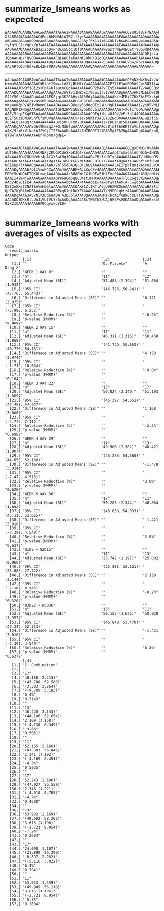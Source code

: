 # summarize_lsmeans works as expected

    WAoAAAACAAQBAwACAwAAAAATAAAAIwAAAA0AAAABAAAACwAAAA4AAAACQEm95lVSF7BAAybp
    Xf48MAAAAA4AAAACQEdc6hMHhBlATB7il5yrRwAAABAAAAAAAAAAEAAAAAAAAAAQAAAAAAAA
    ABAAAAAAAAAADQAAAAEAAAARAAAADgAAAAJARyfFX11ibEAChbfvROxRAAAADgAAAAJARN4y
    tylqYUBJcVgHkVp3AAAAEAAAAAAAAAAQAAAAAAAAABAAAAAAAAAAEAAAAAAAAAANAAAAAQAA
    AA0AAAAOAAAAAkBJAx2oDykhQAK5LoC1Uf0AAAAOAAAAAkBGsthWEA4EQEtTYvoORD4AAAAQ
    AAAAAAAAABAAAAAAAAAAEAAAAAAAAAAQAAAAAAAAAA0AAAABAAAACwAAAA4AAAACQEjzLafx
    JQpAAuYD/jQVOQAAAA4AAAACQEaeCiek4ANAS0hRKD1qEQAAABAAAAAAAAAAEAAAAAAAAAAQ
    AAAAAAAAABAAAAAAAAAADQAAAAEAAAARAAAADgAAAAJASSSAOeRXFkACv6w/N57lAAAADgAA
    AAJARtGdG4Od+EBLd2NYRRA0AAAAEAAAAAAAAAAQAAAAAAAAABAAAAAAAAAAEAAAAAA=

---

    WAoAAAACAAQBAwACAwAAAAATAAAAIwAAAA0AAAABAAAADQAAAA4AAAACQEnNXN4X6s4//ul9
    h+maVAAAAA4AAAACQEfh+I9mczlAS7jBLMliYwAAAA4AAAACP77tEYumPO5ACJm/5O51twAA
    AA4AAAACwBf18i2skFpAGO1augnCQgAAAA4AAAABP2M46VFEs5YAAAAOAAAAAT/vAAQCQs5m
    AAAADQAAAAEAAAALAAAADgAAAAJASTvx1M8bxz/95wiIkvI7AAAADgAAAAJAR2NGELbwz0BL
    FJ2Y50a/AAAADgAAAAJAEKFjq43K2EAHyxA76MdjAAAADgAAAAK/+4ERiCZHXEAkEYXckpPE
    AAAADgAAAAE/tvuVSMh8XwAAAA4AAAABP8UEkFubx98AAAANAAAAAQAAABEAAAAOAAAAAkBJ
    mKaauK6pP/45iwRKmn0AAAAOAAAAAkBHupy56d0gQEt2sHuHgDIAAAAOAAAAAj/ysR5VMLD/
    QAgNDK1XNGgAAAAOAAAAAsATGhNZBWcSQBxyooOdv5IAAAAOAAAAAT+X6fifC0AuAAAADgAA
    AAE/5ldpFXq6TAAAAA0AAAABAAAADQAAAA4AAAACQEg11bL40JQ//oFt3n14AQAAAA4AAAAC
    QEZT5OcsDNJAShfGfsWUVgAAAA4AAAACv/eq/p8KjrJACEaJZNdDmAAAAA4AAAACwB3jCS+Z
    X85AEg2J4BQYdAAAAA4AAAABv55bFOFxh2UAAAAOAAAAAT/kDOzK8P5HAAAADQAAAAEAAAAL
    AAAADgAAAAJASG6cUhmSqz/+Q/NdBfuuAAAADgAAAAJARo58jwTTEkBKTrwVLlJEAAAADgAA
    AAK/9rx8+ViNdkAIFV9j/I2FAAAADgAAAALAHZBGQT3lXEASMgfEkZ6gAAAADgAAAAG/nO/5
    qT9wTAAAAA4AAAABP+Rpon/gHpE=

---

    WAoAAAACAAQBAwACAwAAAAATAAAAIwAAAA0AAAABAAAAEQAAAA4AAAACQEgXEWUG+RVAAbeb
    aUT5HwAAAA4AAAACQEXj2KUGDXdASkpKJQfkswAAAA4AAAACwAptTwSx6alACh0bG+JH8QAA
    AA4AAAACwCOUNVxhz4pACXY3aCNq1QAAAA4AAAABv7BtBtU0TxoAAAAOAAAAAT/UHUwoO5tX
    AAAADQAAAAEAAAANAAAADgAAAAJASDXFFkNKA0ABJDIQuI7AAAAADgAAAAJARhfcsmf0S0BK
    U616Hp+7AAAADgAAAAJAAN/7bl55d0AJQuD7LhL9AAAADgAAAALAEITpblBn1kAgsnJuV3Cm
    AAAADgAAAAE/p1IVowP4XwAAAA4AAAABP+AqLKwcFv4AAAANAAAAAQAAAAsAAAAOAAAAAkBK
    FR0Y5wYUQAFTQKOLewgAAAAOAAAAAkBH8RWzCXJbQEw5JH7Emc0AAAAOAAAAAkABH/cNfc83
    QAmIi429NjwAAAAOAAAAAsAQrW6uGm5qQCDmst3MHtAAAAAOAAAAAT+l6L6gzvXBAAAADgAA
    AAE/4Bzc1zE4nAAAAA0AAAABAAAAEQAAAA4AAAACQEofGwGFqV1AAXxArcwq8QAAAA4AAAAC
    QEf2oEKxtCNATEeVwFmelwAAAA4AAAACQAK+1ZlIRTlACcU96XMZOwAAAA4AAAACwBAStitL
    QpZAIWjF4knD6AAAAA4AAAABP6gK1qfDnYEAAAAOAAAAAT/d9FGLght+AAAADQAAAAEAAAAN
    AAAADgAAAAJASvNlPJCd6UABWTA3D35lAAAADgAAAAJASMz/bcALfUBNGcsLYTBVAAAADgAA
    AAJADO5QKsRtLUAJkVUtVLS/AAAADgAAAALABcTW6Th5zUAj6F3PsFUKAAAADgAAAAE/smko
    93x2IQAAAA4AAAABP9CqvxwJrK0=

# summarize_lsmeans works with averages of visits as expected

    Code
      result_matrix
    Output
            [,1]                                [,2]               [,3]              
       [1,] ""                                  "B: Placebo"       "A: Drug X"       
       [2,] "WEEK 1 DAY 8"                      ""                 ""                
       [3,] "n"                                 "11"               "13"              
       [4,] "Adjusted Mean (SE)"                "51.484 (2.394)"   "51.604 (1.932)"  
       [5,] "95% CI"                            "(46.726, 56.241)" "(47.765, 55.443)"
       [6,] "Difference in Adjusted Means (SE)" ""                 "0.121 (3.075)"   
       [7,] "95% CI"                            ""                 "(-5.990, 6.232)" 
       [8,] "Relative Reduction (%)"            ""                 "-0.2%"           
       [9,] "p-value (MMRM)"                    ""                 "0.9688"          
      [10,] "WEEK 2 DAY 15"                     ""                 ""                
      [11,] "n"                                 "17"               "11"              
      [12,] "Adjusted Mean (SE)"                "46.311 (2.315)"   "50.468 (1.869)"  
      [13,] "95% CI"                            "(41.736, 50.885)" "(46.776, 54.161)"
      [14,] "Difference in Adjusted Means (SE)" ""                 "4.158 (2.974)"   
      [15,] "95% CI"                            ""                 "(-1.719, 10.034)"
      [16,] "Relative Reduction (%)"            ""                 "-9.0%"           
      [17,] "p-value (MMRM)"                    ""                 "0.1642"          
      [18,] "WEEK 3 DAY 22"                     ""                 ""                
      [19,] "n"                                 "13"               "17"              
      [20,] "Adjusted Mean (SE)"                "50.024 (2.340)"   "51.193 (1.889)"  
      [21,] "95% CI"                            "(45.397, 54.651)" "(47.458, 54.927)"
      [22,] "Difference in Adjusted Means (SE)" ""                 "1.168 (3.006)"   
      [23,] "95% CI"                            ""                 "(-4.775, 7.112)" 
      [24,] "Relative Reduction (%)"            ""                 "-2.3%"           
      [25,] "p-value (MMRM)"                    ""                 "0.6982"          
      [26,] "WEEK 4 DAY 29"                     ""                 ""                
      [27,] "n"                                 "11"               "13"              
      [28,] "Adjusted Mean (SE)"                "49.900 (2.362)"   "48.421 (1.907)"  
      [29,] "95% CI"                            "(45.235, 54.565)" "(44.655, 52.186)"
      [30,] "Difference in Adjusted Means (SE)" ""                 "-1.479 (3.034)"  
      [31,] "95% CI"                            ""                 "(-7.472, 4.513)" 
      [32,] "Relative Reduction (%)"            ""                 "3.0%"            
      [33,] "p-value (MMRM)"                    ""                 "0.6266"          
      [34,] "WEEK 5 DAY 36"                     ""                 ""                
      [35,] "n"                                 "17"               "11"              
      [36,] "Adjusted Mean (SE)"                "50.285 (2.344)"   "48.864 (1.892)"  
      [37,] "95% CI"                            "(45.638, 54.933)" "(45.113, 52.615)"
      [38,] "Difference in Adjusted Means (SE)" ""                 "-1.421 (3.010)"  
      [39,] "95% CI"                            ""                 "(-7.391, 4.549)" 
      [40,] "Relative Reduction (%)"            ""                 "2.8%"            
      [41,] "p-value (MMRM)"                    ""                 "0.6379"          
      [42,] "W1D8 + W2D15"                      ""                 ""                
      [43,] "n"                                 "11"               "13"              
      [44,] "Adjusted Mean (SE)"                "25.742 (1.197)"   "25.802 (0.966)"  
      [45,] "95% CI"                            "(23.363, 28.121)" "(23.883, 27.722)"
      [46,] "Difference in Adjusted Means (SE)" ""                 "2.139 (2.144)"   
      [47,] "95% CI"                            ""                 "(-2.107, 6.385)" 
      [48,] "Relative Reduction (%)"            ""                 "-0.2%"           
      [49,] "p-value (MMRM)"                    ""                 "0.3204"          
      [50,] "W3D22 + W5D36"                     ""                 ""                
      [51,] "n"                                 "13"               "11"              
      [52,] "Adjusted Mean (SE)"                "50.155 (1.676)"   "50.028 (1.357)"  
      [53,] "95% CI"                            "(46.840, 53.470)" "(47.344, 52.713)"
      [54,] "Difference in Adjusted Means (SE)" ""                 "-1.421 (3.010)"  
      [55,] "95% CI"                            ""                 "(-7.391, 4.549)" 
      [56,] "Relative Reduction (%)"            ""                 "0.3%"            
      [57,] "p-value (MMRM)"                    ""                 "0.6379"          
            [,4]              
       [1,] "C: Combination"  
       [2,] ""                
       [3,] "17"              
       [4,] "48.180 (2.215)"  
       [5,] "(43.780, 52.580)"
       [6,] "-3.303 (3.264)"  
       [7,] "(-9.789, 3.183)" 
       [8,] "6.4%"            
       [9,] "0.3143"          
      [10,] ""                
      [11,] "13"              
      [12,] "48.420 (2.143)"  
      [13,] "(44.186, 52.654)"
      [14,] "2.109 (3.158)"   
      [15,] "(-4.130, 8.349)" 
      [16,] "-4.6%"           
      [17,] "0.5051"          
      [18,] ""                
      [19,] "11"              
      [20,] "52.165 (2.166)"  
      [21,] "(47.883, 56.446)"
      [22,] "2.141 (3.192)"   
      [23,] "(-4.169, 8.451)" 
      [24,] "-4.3%"           
      [25,] "0.5035"          
      [26,] ""                
      [27,] "17"              
      [28,] "52.243 (2.186)"  
      [29,] "(47.927, 56.559)"
      [30,] "2.343 (3.221)"   
      [31,] "(-4.018, 8.705)" 
      [32,] "-4.7%"           
      [33,] "0.4680"          
      [34,] ""                
      [35,] "13"              
      [36,] "53.902 (2.169)"  
      [37,] "(49.602, 58.202)"
      [38,] "3.616 (3.196)"   
      [39,] "(-2.721, 9.954)" 
      [40,] "-7.2%"           
      [41,] "0.2604"          
      [42,] ""                
      [43,] "17"              
      [44,] "24.090 (1.107)"  
      [45,] "(21.890, 26.290)"
      [46,] "-0.597 (2.282)"  
      [47,] "(-5.116, 3.922)" 
      [48,] "6.4%"            
      [49,] "0.7941"          
      [50,] ""                
      [51,] "11"              
      [52,] "53.033 (1.559)"  
      [53,] "(49.949, 56.118)"
      [54,] "3.616 (3.196)"   
      [55,] "(-2.721, 9.954)" 
      [56,] "-5.7%"           
      [57,] "0.2604"          

